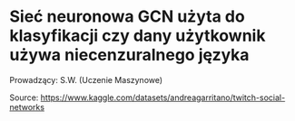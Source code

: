 # Sieć neuronowa GCN użyta do klasyfikacji czy dany użytkownik używa niecenzuralnego języka
Prowadzący: S.W. (Uczenie Maszynowe)

Source: https://www.kaggle.com/datasets/andreagarritano/twitch-social-networks 


